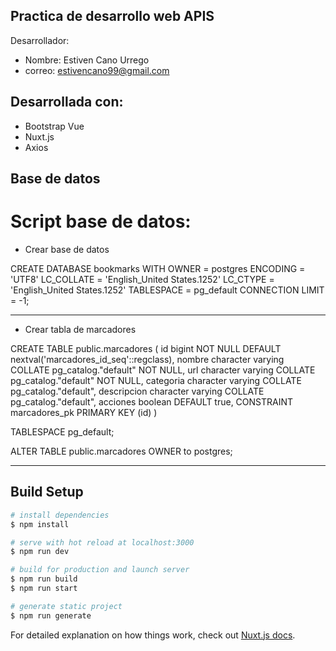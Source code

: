 ## Practica de desarrollo web APIS

Desarrollador: 
 - Nombre: Estiven Cano Urrego
 - correo: estivencano99@gmail.com

## Desarrollada con: 

- Bootstrap Vue
- Nuxt.js
- Axios

## Base de datos

# Script base de datos: 

- Crear base de datos 

CREATE DATABASE bookmarks
    WITH 
    OWNER = postgres
    ENCODING = 'UTF8'
    LC_COLLATE = 'English_United States.1252'
    LC_CTYPE = 'English_United States.1252'
    TABLESPACE = pg_default
    CONNECTION LIMIT = -1;

----------------------------------------------------------------------------------
- Crear tabla de marcadores

CREATE TABLE public.marcadores
(
    id bigint NOT NULL DEFAULT nextval('marcadores_id_seq'::regclass),
    nombre character varying COLLATE pg_catalog."default" NOT NULL,
    url character varying COLLATE pg_catalog."default" NOT NULL,
    categoria character varying COLLATE pg_catalog."default",
    descripcion character varying COLLATE pg_catalog."default",
    acciones boolean DEFAULT true,
    CONSTRAINT marcadores_pk PRIMARY KEY (id)
)

TABLESPACE pg_default;

ALTER TABLE public.marcadores
    OWNER to postgres;

------------------------------------------------------------------------------------

## Build Setup

```bash
# install dependencies
$ npm install

# serve with hot reload at localhost:3000
$ npm run dev

# build for production and launch server
$ npm run build
$ npm run start

# generate static project
$ npm run generate
```

For detailed explanation on how things work, check out [Nuxt.js docs](https://nuxtjs.org).
